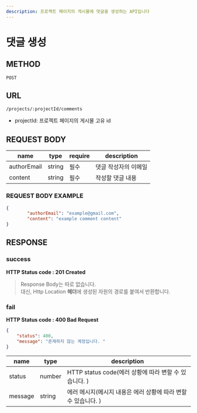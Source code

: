 ```yaml
---
description: 프로젝트 페이지의 게시물에 댓글을 생성하는 API입니다
---
```


# 댓글 생성

## METHOD

```text
POST
```

## URL

```text
/projects/:projectId/comments
```

* projectId: 프로젝트 페이지의 게시물 고유 id

## REQUEST BODY

| name         | type      |require| description          |
| ------------ | --------- | ------|---------------------- |
| authorEmail  | string    | 필수 | 댓글 작성자의 이메일 |
| content      | string    | 필수 | 작성할 댓글 내용            |

### REQUEST BODY EXAMPLE

```json
{
        "authorEmail": "example@gmail.com",
        "content": "example comment content"
}
```

## RESPONSE
### success
**HTTP Status code : 201 Created**
> Response Body는 따로 없습니다.  
> 대신, Http Location **헤더**에 생성된 자원의 경로를 붙여서 반환합니다.  

### fail
**HTTP Status code : 400 Bad Request**
```json
{
    "status": 400,
    "message": "존재하지 않는 계정입니다. "
}
```

|name|type|description|
|---|---|---|
|status|number|HTTP status code(에러 상황에 따라 변할 수 있습니다. )|
|message|string|에러 메시지(메시지 내용은 에러 상황에 따라 변할 수 있습니다. )|

